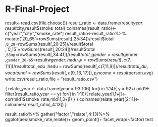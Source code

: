 # R-Final-Project
result<-read.csv(file.choose())
result_ratio <- data.frame(result$year,result$city,result$smoke_total)
colnames(result_ratio)<-c("year","city","smoke_rate")
result_ratio<-result_ratio%>%
  mutate(`20_65`=rowSums(result[,25:34])/result$total
         ,`0_20`=rowSums(result[,20:25])/result$total
         ,`0_15`=rowSums(result[,20:24])/result$total
         ,`65up`=rowSums(result[,34:41])/result$total
         ,gender=result$gender
         ,`gender_20-65`=result$wgender
         ,hedu_nv = rowSums(result[,c(7,11)])/result$total_edu
         ,hedu = rowSums(result[,c(7,11,9)])/result$total_edu
         ,vocatoinal = rowSums(result[,c(9,16,17)])
         ,p_income = result$person.avg)
write.csv(result_ratio,file = "result_ratio.csv")

{
  relate_year <- data.frame(year = 93:106)
  for(i in 1:14){
   y = 92+i
   mld1<-filter(result_ratio,year == y)
   for(j in 1:10){
    relate_year[i,1+j]<-cor(mld1$smoke_rate,mld1[,3+j])
   }
  }
  colnames(relate_year)[2:11]<-colnames(result_ratio[,4:13])
}


result_ratio%>%
  gather("factor","relate",4:13)%>%
  ggplot(aes(smoke_rate,relate))+
  geom_point()+
  facet_wrap(~factor)
test
